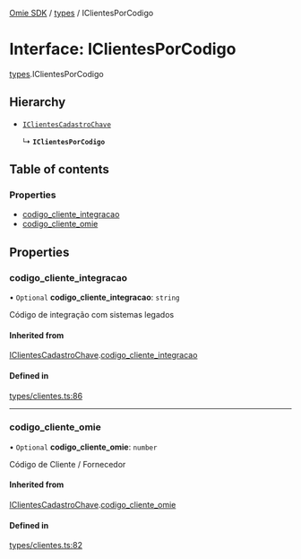 [Omie SDK](../README.md) / [types](../modules/types.md) / IClientesPorCodigo

# Interface: IClientesPorCodigo

[types](../modules/types.md).IClientesPorCodigo

## Hierarchy

- [`IClientesCadastroChave`](types.IClientesCadastroChave.md)

  ↳ **`IClientesPorCodigo`**

## Table of contents

### Properties

- [codigo\_cliente\_integracao](types.IClientesPorCodigo.md#codigo_cliente_integracao)
- [codigo\_cliente\_omie](types.IClientesPorCodigo.md#codigo_cliente_omie)

## Properties

### codigo\_cliente\_integracao

• `Optional` **codigo\_cliente\_integracao**: `string`

Código de integração com sistemas legados

#### Inherited from

[IClientesCadastroChave](types.IClientesCadastroChave.md).[codigo_cliente_integracao](types.IClientesCadastroChave.md#codigo_cliente_integracao)

#### Defined in

[types/clientes.ts:86](https://github.com/lucas-bogos/omie-sdk/blob/fa631c8/src/types/clientes.ts#L86)

___

### codigo\_cliente\_omie

• `Optional` **codigo\_cliente\_omie**: `number`

Código de Cliente / Fornecedor

#### Inherited from

[IClientesCadastroChave](types.IClientesCadastroChave.md).[codigo_cliente_omie](types.IClientesCadastroChave.md#codigo_cliente_omie)

#### Defined in

[types/clientes.ts:82](https://github.com/lucas-bogos/omie-sdk/blob/fa631c8/src/types/clientes.ts#L82)
